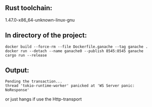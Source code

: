 Rust toolchain: 
---------------
1.47.0-x86_64-unknown-linux-gnu

In directory of the project:
----------------------------
    docker build --force-rm --file Dockerfile.ganache --tag ganache .
    docker run --detach --name ganache0 --publish 8545:8545 ganache
    cargo run --release

Output:
-------
    Pending the transaction...
    thread 'tokio-runtime-worker' panicked at 'WS Server panic: NoResponse'

or just hangs if use the Http-transport
